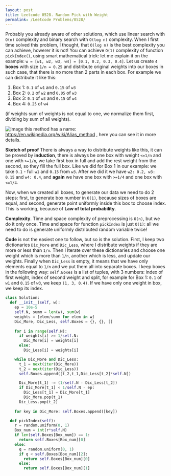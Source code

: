 ```yaml
---
layout: post
title: Leetcode 0528. Random Pick with Weight
permalink: /Leetcode Problems/0528/
---
```


Probably you already aware of other solutions, which use linear search with `O(n)` complexity  and  binary search with  `O(log n)` complexity. When I first time solved this problem, I thought, that `O(log n)` is the best complexity you can achieve, howerer it is not! You can achieve `O(1)` complexity of function `pickIndex()`, using smart mathematical trick: let me explain it on the example: `w = [w1, w2, w3, w4] = [0.1, 0.2, 0.3, 0.4]`. Let us create `4` **boxes** with size `1/n = 0.25` and distribute original weights into our boxes in such case, that there is no more than 2 parts in each box. For example we can distribute it like this:
1. Box 1:     `0.1` of `w1` and `0.15` of `w3`
2. Box 2:     `0.2` of `w2` and `0.05` of `w3`
3. Box 3:     `0.1` of `w3` and `0.15` of `w4`
4. Box 4:     `0.25` of `w4`

(if weights sum of weights is not equal to one, we normalize them first, dividing by sum of all weights).

![image](https://assets.leetcode.com/users/dbabichev/image_1591343474.png)
this method has a name: https://en.wikipedia.org/wiki/Alias_method , here you can see it in more details.

**Sketch of proof**
There is always a way to distribute weights like this, it can be proved by **induction**, there is always be one box with weight `<=1/n` and one with `>=1/n`, we take first box in full and add the rest weight from the second, so they fill the full box. Like we did  for Box 1 in our example: we take `0.1` - full `w1` and `0.15` from `w3`. After we did it we have `w2: 0.2, w3: 0.15` and `w4: 0.4`, and **again** we have one box with `>=1/4` and one box with `<=1/4`.

Now, when we created all boxes, to generate our data we need to do 2 steps: first, to generate box number in `O(1)`, because sizes of boxes are equal, and second, generate point uniformly inside this box to choose index. This is working, because of **Law of total probability**.

**Complexity**. Time and space complexity of preprocessing is `O(n)`, but we do it only once. Time and space for function `pickIndex` is just `O(1)`: all we need to do is generate uniformly distributed random variable twice!


**Code** is not the easiest one to follow, but so is the solution. First, I keep two dictionaries `Dic_More` and `Dic_Less`, where I distribute weights if they are more or less than `1/n`. Then I Iterate over these dictionaries and choose one weight which is more than `1/n`, another which is less, and update our weights. Finally when `Dic_Less` is empty, it means that we have only elements equal to `1/n` and we put them all into separate boxes. 
I keep boxes in the following way: `self.Boxes` is a list of tuples, with 3 numbers: index of first weight, index of second weight and split, for example for Box 1:   `0.1` of `w1` and `0.15` of `w3`, we keep `(1, 3, 0.4)`. If we have only one weight in box, we keep its index.

```python
class Solution:
  def __init__(self, w):
    ep = 10e-5
    self.N, summ = len(w), sum(w)
    weights = [elem/summ for elem in w]
    Dic_More, Dic_Less, self.Boxes = {}, {}, []
    
    for i in range(self.N):
      if weights[i] >= 1/self.N:
        Dic_More[i] = weights[i]
      else:
        Dic_Less[i] = weights[i]

    while Dic_More and Dic_Less:
      t_1 = next(iter(Dic_More))
      t_2 = next(iter(Dic_Less))
      self.Boxes.append([t_2,t_1,Dic_Less[t_2]*self.N])

      Dic_More[t_1] -= (1/self.N - Dic_Less[t_2])
      if Dic_More[t_1] < 1/self.N - ep:
        Dic_Less[t_1] = Dic_More[t_1]
        Dic_More.pop(t_1)
      Dic_Less.pop(t_2)
    
    for key in Dic_More: self.Boxes.append([key])

  def pickIndex(self):
    r = random.uniform(0, 1)
    Box_num = int(r*self.N)
    if len(self.Boxes[Box_num]) == 1:
      return self.Boxes[Box_num][0]
    else:
      q = random.uniform(0, 1)
      if q < self.Boxes[Box_num][2]:
        return self.Boxes[Box_num][0]
      else:
        return self.Boxes[Box_num][1]
```